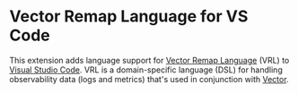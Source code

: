 # Vector Remap Language for VS Code

This extension adds language support for [Vector Remap Language][vrl] (VRL) to [Visual Studio
Code][vscode]. VRL is a domain-specific language (DSL) for handling observability data (logs and
metrics) that's used in conjunction with [Vector].

[vector]: https://vector.dev
[vrl]: https://vrl.dev
[vscode]: https://code.visualstudio.com